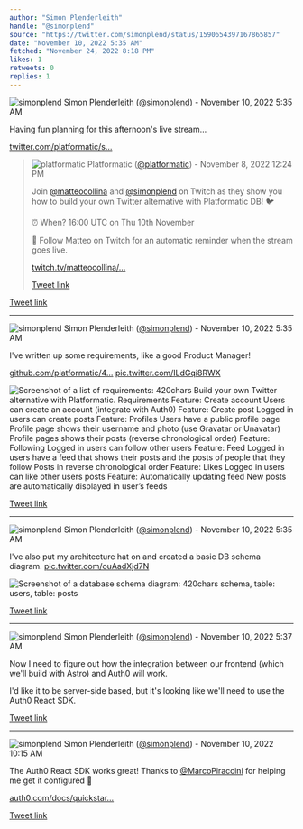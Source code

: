 ```yaml
---
author: "Simon Plenderleith"
handle: "@simonplend"
source: "https://twitter.com/simonplend/status/1590654397167865857"
date: "November 10, 2022 5:35 AM"
fetched: "November 24, 2022 8:18 PM"
likes: 1
retweets: 0
replies: 1
---
```

![simonplend](https://pbs.twimg.com/profile_images/1302907139757924353/3a0F6OAr_normal.jpg)
Simon Plenderleith ([@simonplend](https://twitter.com/simonplend)) - November 10, 2022 5:35 AM

Having fun planning for this afternoon's live stream...

[twitter.com/platformatic/s…](https://twitter.com/platformatic/status/1590032624545734656)

> ![platformatic](https://pbs.twimg.com/profile_images/1519874059613343746/n1t5upyx_normal.jpg)
> Platformatic ([@platformatic](https://twitter.com/platformatic)) - November 8, 2022 12:24 PM
> 
> 
> Join [@matteocollina](https://twitter.com/matteocollina) and [@simonplend](https://twitter.com/simonplend) on Twitch as they show you how to build your own Twitter alternative with Platformatic DB! 🐦
> 
> ⏰ When? 16:00 UTC on Thu 10th November
> 
> 🔔 Follow Matteo on Twitch for an automatic reminder when the stream goes live.
> 
> [twitch.tv/matteocollina/…](https://www.twitch.tv/matteocollina/schedule)
> 
> 
> [Tweet link](https://twitter.com/platformatic/status/1590032624545734656)

[Tweet link](https://twitter.com/simonplend/status/1590654397167865857)

---

![simonplend](https://pbs.twimg.com/profile_images/1302907139757924353/3a0F6OAr_normal.jpg)
Simon Plenderleith ([@simonplend](https://twitter.com/simonplend)) - November 10, 2022 5:35 AM

I've written up some requirements, like a good Product Manager!

[github.com/platformatic/4…](https://github.com/platformatic/420chars/pull/2) [pic.twitter.com/ILdGqi8RWX](https://twitter.com/simonplend/status/1590654400837521409/photo/1)

![Screenshot of a list of requirements:  420chars  Build your own Twitter alternative with Platformatic. Requirements      Feature: Create account         Users can create an account (integrate with Auth0)     Feature: Create post         Logged in users can create posts     Feature: Profiles         Users have a public profile page         Profile page shows their username and photo (use Gravatar or Unavatar)         Profile pages shows their posts (reverse chronological order)     Feature: Following         Logged in users can follow other users     Feature: Feed         Logged in users have a feed that shows their posts and the posts of people that they follow         Posts in reverse chronological order     Feature: Likes         Logged in users can like other users posts     Feature: Automatically updating feed         New posts are automatically displayed in user’s feeds ](https://pbs.twimg.com/media/FhMjTdLWQAESOix.jpg)

[Tweet link](https://twitter.com/simonplend/status/1590654400837521409)

---

![simonplend](https://pbs.twimg.com/profile_images/1302907139757924353/3a0F6OAr_normal.jpg)
Simon Plenderleith ([@simonplend](https://twitter.com/simonplend)) - November 10, 2022 5:35 AM

I've also put my architecture hat on and created a basic DB schema diagram. [pic.twitter.com/ouAadXjd7N](https://twitter.com/simonplend/status/1590654410622849025/photo/1)

![Screenshot of a database schema diagram: 420chars schema, table: users, table: posts](https://pbs.twimg.com/media/FhMjl_3WYAAsgBK.png)

[Tweet link](https://twitter.com/simonplend/status/1590654410622849025)

---

![simonplend](https://pbs.twimg.com/profile_images/1302907139757924353/3a0F6OAr_normal.jpg)
Simon Plenderleith ([@simonplend](https://twitter.com/simonplend)) - November 10, 2022 5:37 AM

Now I need to figure out how the integration between our frontend (which we'll build with Astro) and Auth0 will work.

I'd like it to be server-side based, but it's looking like we'll need to use the Auth0 React SDK.

[Tweet link](https://twitter.com/simonplend/status/1590654883677761539)

---

![simonplend](https://pbs.twimg.com/profile_images/1302907139757924353/3a0F6OAr_normal.jpg)
Simon Plenderleith ([@simonplend](https://twitter.com/simonplend)) - November 10, 2022 10:15 AM

The Auth0 React SDK works great! Thanks to [@MarcoPiraccini](https://twitter.com/MarcoPiraccini) for helping me get it configured 🙌

[auth0.com/docs/quickstar…](https://auth0.com/docs/quickstart/spa/react/)

[Tweet link](https://twitter.com/simonplend/status/1590724955141943296)